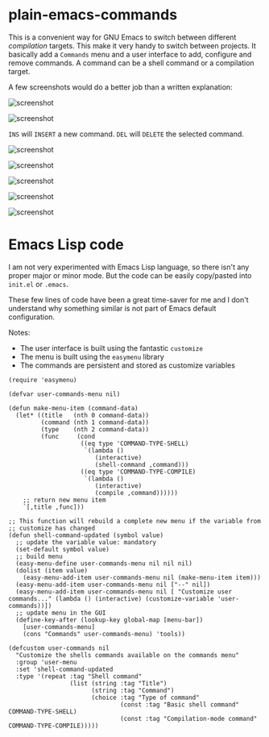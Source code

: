 # plain-emacs-commands
This is a convenient way for GNU Emacs to switch between different *compilation*
targets. This make it very handy to switch between projects. It basically add a
`Commands` menu and a user interface to add, configure and remove commands. A
command can be a shell command or a compilation target.

A few screenshots would do a better job than a written explanation:

![screenshot](docs/images/01-emacs-startup.png)

![screenshot](docs/images/02-empty-window.png)

`INS` will `INSERT` a new command. `DEL` will `DELETE` the selected command.

![screenshot](docs/images/03-configuration.png)

![screenshot](docs/images/04-configuration-save.png)

![screenshot](docs/images/05-menu.png)

![screenshot](docs/images/06-build.png)

![screenshot](docs/images/07-successful-build.png)

# Emacs Lisp code

I am not very experimented with Emacs Lisp language, so there isn't any proper
major or minor mode. But the code can be easily copy/pasted into `init.el` or
`.emacs`.

These few lines of code have been a great time-saver for me and I don't
understand why something similar is not part of Emacs default configuration.

Notes:
- The user interface is built using the fantastic `customize`
- The menu is built using the `easymenu` library
- The commands are persistent and stored as customize variables

```
(require 'easymenu)

(defvar user-commands-menu nil)

(defun make-menu-item (command-data)
  (let* ((title   (nth 0 command-data))
         (command (nth 1 command-data))
         (type    (nth 2 command-data))
         (func     (cond
                    ((eq type 'COMMAND-TYPE-SHELL)
                     `(lambda ()
                        (interactive)
                        (shell-command ,command)))
                    ((eq type 'COMMAND-TYPE-COMPILE)
                     `(lambda ()
                        (interactive)
                        (compile ,command))))))
    ;; return new menu item
    `[,title ,func]))

;; This function will rebuild a complete new menu if the variable from
;; customize has changed
(defun shell-command-updated (symbol value)
  ;; update the variable value: mandatory
  (set-default symbol value)
  ;; build menu
  (easy-menu-define user-commands-menu nil nil nil)
  (dolist (item value)
    (easy-menu-add-item user-commands-menu nil (make-menu-item item)))
  (easy-menu-add-item user-commands-menu nil ["--" nil])
  (easy-menu-add-item user-commands-menu nil [ "Customize user commands..." (lambda () (interactive) (customize-variable 'user-commands))])
  ;; update menu in the GUI
  (define-key-after (lookup-key global-map [menu-bar])
    [user-commands-menu]
    (cons "Commands" user-commands-menu) 'tools))

(defcustom user-commands nil
  "Customize the shells commands available on the commands menu"
  :group 'user-menu
  :set 'shell-command-updated
  :type '(repeat :tag "Shell command"
                 (list (string :tag "Title")
                       (string :tag "Command")
                       (choice :tag "Type of command"
                               (const :tag "Basic shell command"      COMMAND-TYPE-SHELL)
                               (const :tag "Compilation-mode command" COMMAND-TYPE-COMPILE)))))
```

